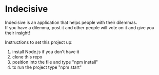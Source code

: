 # Indecisive

Indecisive is an application that helps people with their dilemmas.<br>
If you have a dilemma, post it and other people will vote on it and give you their insight!

Instructions to set this project up:

  1. install Node.js if you don't have it
  2. clone this repo
  3. position into the file and type "npm install"
  4. to run the project type "npm start"
 

